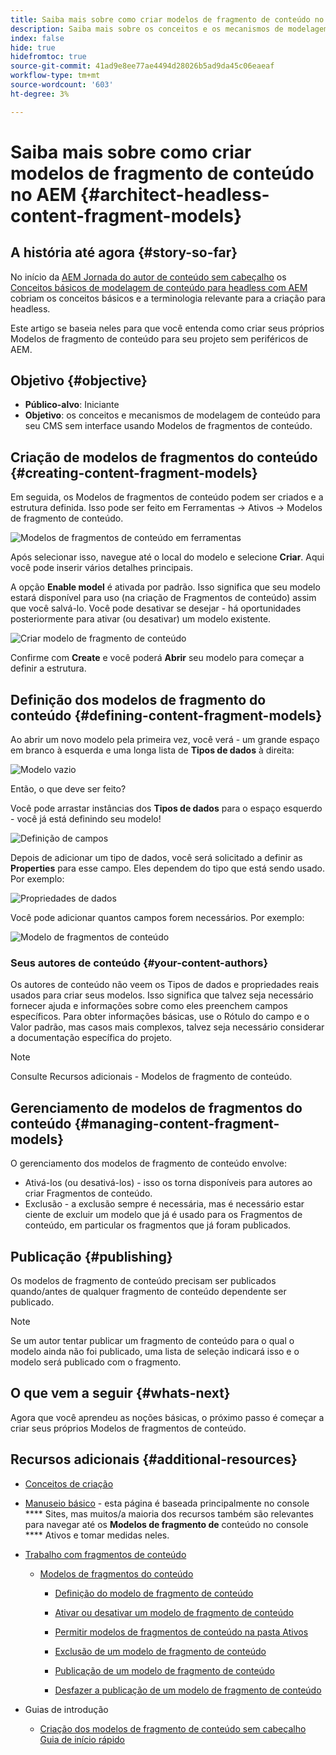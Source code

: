 ```yaml
---
title: Saiba mais sobre como criar modelos de fragmento de conteúdo no AEM
description: Saiba mais sobre os conceitos e os mecanismos de modelagem de conteúdo para seu CMS sem interface usando Modelos de fragmentos de conteúdo.
index: false
hide: true
hidefromtoc: true
source-git-commit: 41ad9e8ee77ae4494d28026b5ad9da45c06eaeaf
workflow-type: tm+mt
source-wordcount: '603'
ht-degree: 3%

---
```



# Saiba mais sobre como criar modelos de fragmento de conteúdo no AEM {#architect-headless-content-fragment-models}

## A história até agora {#story-so-far}

No início da [AEM Jornada do autor de conteúdo sem cabeçalho](overview.md) os [Conceitos básicos de modelagem de conteúdo para headless com AEM](basics.md) cobriam os conceitos básicos e a terminologia relevante para a criação para headless.

Este artigo se baseia neles para que você entenda como criar seus próprios Modelos de fragmento de conteúdo para seu projeto sem periféricos de AEM.

## Objetivo {#objective}

* **Público-alvo**: Iniciante
* **Objetivo**: os conceitos e mecanismos de modelagem de conteúdo para seu CMS sem interface usando Modelos de fragmentos de conteúdo.

<!-- which persona does this? -->
<!-- and who allows the configuration on the folders? -->

<!--
## Enabling Content Fragment Models {#enabling-content-fragment-models}

At the very start you need to enable Content Fragment Models for your site, this is done in the Configuration Browser; under Tools -> General -> Configuration Browser. You can either select to configure the global entry, or create a new configuration. For example:

![Define configuration](/help/assets/content-fragments/assets/cfm-conf-01.png)

>[!NOTE]
>
>See Additional Resources - Content Fragments in the Configuration Browser
-->

## Criação de modelos de fragmentos do conteúdo {#creating-content-fragment-models}

Em seguida, os Modelos de fragmentos de conteúdo podem ser criados e a estrutura definida. Isso pode ser feito em Ferramentas -> Ativos -> Modelos de fragmento de conteúdo.

![Modelos de fragmentos de conteúdo em ferramentas](assets/cfm-tools.png)

Após selecionar isso, navegue até o local do modelo e selecione **Criar**. Aqui você pode inserir vários detalhes principais.

A opção **Enable model** é ativada por padrão. Isso significa que seu modelo estará disponível para uso (na criação de Fragmentos de conteúdo) assim que você salvá-lo. Você pode desativar se desejar - há oportunidades posteriormente para ativar (ou desativar) um modelo existente.

![Criar modelo de fragmento de conteúdo](/help/assets/content-fragments/assets/cfm-models-02.png)

Confirme com **Create** e você poderá **Abrir** seu modelo para começar a definir a estrutura.

## Definição dos modelos de fragmento do conteúdo {#defining-content-fragment-models}

Ao abrir um novo modelo pela primeira vez, você verá - um grande espaço em branco à esquerda e uma longa lista de **Tipos de dados** à direita:

![Modelo vazio](/help/assets/content-fragments/assets/cfm-models-03.png)

Então, o que deve ser feito?

Você pode arrastar instâncias dos **Tipos de dados** para o espaço esquerdo - você já está definindo seu modelo!

![Definição de campos](/help/assets/content-fragments/assets/cfm-models-04.png)

Depois de adicionar um tipo de dados, você será solicitado a definir as **Properties** para esse campo. Eles dependem do tipo que está sendo usado. Por exemplo:

![Propriedades de dados](/help/assets/content-fragments/assets/cfm-models-05.png)

Você pode adicionar quantos campos forem necessários. Por exemplo:

![Modelo de fragmentos de conteúdo](/help/assets/content-fragments/assets/cfm-models-07.png)

### Seus autores de conteúdo {#your-content-authors}

Os autores de conteúdo não veem os Tipos de dados e propriedades reais usados para criar seus modelos. Isso significa que talvez seja necessário fornecer ajuda e informações sobre como eles preenchem campos específicos. Para obter informações básicas, use o Rótulo do campo e o Valor padrão, mas casos mais complexos, talvez seja necessário considerar a documentação específica do projeto.

>[!NOTE]
>
>Consulte Recursos adicionais - Modelos de fragmento de conteúdo.

## Gerenciamento de modelos de fragmentos do conteúdo {#managing-content-fragment-models}

<!-- needs more details -->

O gerenciamento dos modelos de fragmento de conteúdo envolve:

* Ativá-los (ou desativá-los) - isso os torna disponíveis para autores ao criar Fragmentos de conteúdo.
* Exclusão - a exclusão sempre é necessária, mas é necessário estar ciente de excluir um modelo que já é usado para os Fragmentos de conteúdo, em particular os fragmentos que já foram publicados.

## Publicação {#publishing}

<!-- needs more details -->

Os modelos de fragmento de conteúdo precisam ser publicados quando/antes de qualquer fragmento de conteúdo dependente ser publicado.

>[!NOTE]
>
>Se um autor tentar publicar um fragmento de conteúdo para o qual o modelo ainda não foi publicado, uma lista de seleção indicará isso e o modelo será publicado com o fragmento.

## O que vem a seguir {#whats-next}

Agora que você aprendeu as noções básicas, o próximo passo é começar a criar seus próprios Modelos de fragmentos de conteúdo.

## Recursos adicionais {#additional-resources}

* [Conceitos de criação](/help/sites-cloud/authoring/getting-started/concepts.md)

* [Manuseio básico](/help/sites-cloud/authoring/getting-started/basic-handling.md)  - esta página é baseada principalmente no console  **** Sites, mas muitos/a maioria dos recursos também são relevantes para navegar até os  **Modelos de fragmento de** conteúdo no console  **** Ativos e tomar medidas neles.

* [Trabalho com fragmentos de conteúdo](/help/assets/content-fragments/content-fragments.md)

   * [Modelos de fragmentos do conteúdo](/help/assets/content-fragments/content-fragments-models.md)

      * [Definição do modelo de fragmento de conteúdo](/help/assets/content-fragments/content-fragments-models.md#defining-your-content-fragment-model)

      * [Ativar ou desativar um modelo de fragmento de conteúdo](/help/assets/content-fragments/content-fragments-models.md#enabling-disabling-a-content-fragment-model)

      * [Permitir modelos de fragmentos de conteúdo na pasta Ativos](/help/assets/content-fragments/content-fragments-models.md#allowing-content-fragment-models-assets-folder)

      * [Exclusão de um modelo de fragmento de conteúdo](/help/assets/content-fragments/content-fragments-models.md#deleting-a-content-fragment-model)

      * [Publicação de um modelo de fragmento de conteúdo](/help/assets/content-fragments/content-fragments-models.md#publishing-a-content-fragment-model)

      * [Desfazer a publicação de um modelo de fragmento de conteúdo](/help/assets/content-fragments/content-fragments-models.md#unpublishing-a-content-fragment-model)

* Guias de introdução

   * [Criação dos modelos de fragmento de conteúdo sem cabeçalho Guia de início rápido](/help/implementing/developing/headless/getting-started/create-content-model.md)
